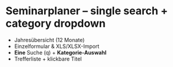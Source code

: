 # Seminarplaner – single search + category dropdown
- Jahresübersicht (12 Monate)
- Einzelformular & XLS/XLSX-Import
- **Eine** Suche (q) + **Kategorie-Auswahl**
- Trefferliste + klickbare Titel
